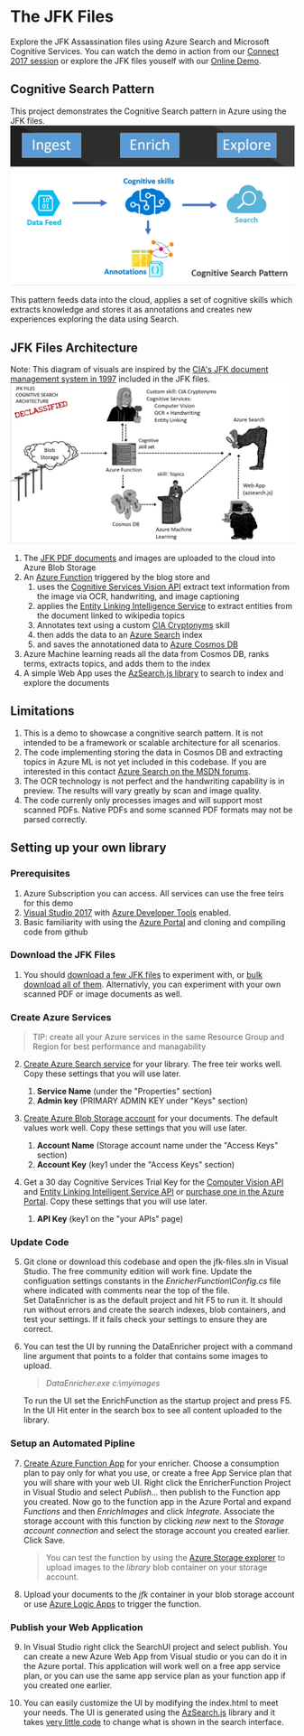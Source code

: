 # The JFK Files
Explore the JFK Assassination files using Azure Search and Microsoft Cognitive Services.
You can watch the demo in action from our [Connect 2017 session](https://channel9.msdn.com/Shows/AI-Show/Using-Cognitive-Search-to-Understand-the-JFK-Documents)
or explore the JFK files youself with our [Online Demo](https://aka.ms/jfkfiles-demo).

## Cognitive Search Pattern
This project demonstrates the Cognitive Search pattern in Azure using the JFK files.
![Cognitive Search Pattern](images/cognitive-search-pattern.jpg)

This pattern feeds data into the cloud, applies a set of cognitive skills
 which extracts knowledge and stores it as annotations
 and creates new experiences exploring the data using Search.

## JFK Files Architecture
Note: This diagram of visuals are inspired by the [CIA's JFK document management system in 1997](https://www.archives.gov/files/research/jfk/releases/docid-32404466.pdf) included in the JFK files.
![Architecture](images/overview.jpg)

1. The [JFK PDF documents](https://www.archives.gov/research/jfk/2017-release) and images are uploaded to the cloud into Azure Blob Storage
2. An [Azure Function](https://azure.microsoft.com/en-us/services/functions/) triggered by the blog store and
    1. uses the [Cognitive Services Vision API](https://azure.microsoft.com/en-us/services/cognitive-services/computer-vision/) extract text information from the image via OCR, handwriting, and image captioning
    2. applies the [Entity Linking Intelligence Service](https://azure.microsoft.com/en-us/services/cognitive-services/entity-linking-intelligence-service/) to extract entities from the document linked to wikipedia topics
    3. Annotates text using a custom [CIA Cryptonyms](https://www.maryferrell.org/php/cryptdb.php) skill
    4. then adds the data to an [Azure Search](https://azure.microsoft.com/en-us/services/search/) index
    5. and saves the annotationed data to [Azure Cosmos DB](https://azure.microsoft.com/en-us/services/cosmos-db/)
6. Azure Machine learning reads all the data from Cosmos DB, ranks terms, extracts topics, and adds them to the index
5. A simple Web App uses the [AzSearch.js library](https://github.com/Yahnoosh/AzSearch.js) to search to index and explore the documents

## Limitations
1. This is a demo to showcase a congnitive search pattern.  It is not intended to be a framework or scalable architecture for all scenarios.
2. The code implementing storing the data in Cosmos DB and extracting topics in Azure ML is not yet included in this codebase.
   If you are interested in this contact [Azure Search on the MSDN forums](https://social.msdn.microsoft.com/Forums/azure/en-US/home?forum=azuresearch).
3. The OCR technology is not perfect and the handwriting capability is in preview.  The results will vary greatly by scan and image quality.
4. The code currenly only processes images and will support most scanned PDFs. Native PDFs and some scanned PDF formats may not be parsed correctly.

## Setting up your own library

### Prerequisites
1. Azure Subscription you can access. All services can use the free teirs for this demo
2. [Visual Studio 2017](https://www.visualstudio.com/downloads/) with [Azure Developer Tools](https://azure.microsoft.com/en-us/tools/) enabled.
3. Basic familiarity with using the [Azure Portal](https://portal.azure.com) and cloning and compiling code from github

### Download the JFK Files
1. You should [download a few JFK files](https://www.archives.gov/research/jfk/2017-release) to experiment with, or [bulk download all of them](https://www.archives.gov/research/jfk/jfkbulkdownload).
   Alternativly, you can experiment with your own scanned PDF or image documents as well.

### Create Azure Services
> TIP: create all your Azure services in the same Resource Group and Region for best performance and managability

2. [Create Azure Search service](https://docs.microsoft.com/en-us/azure/search/search-create-service-portal) for your library.
   The free teir works well. Copy these settings that you will use later.
   1.  __Service Name__ (under the "Properties" section)
   2.  __Admin key__ (PRIMARY ADMIN KEY under "Keys" section)

3. [Create Azure Blob Storage account](https://docs.microsoft.com/en-us/azure/storage/storage-create-storage-account#create-a-storage-account) for your documents.
   The default values work well. Copy these settings that you will use later.
   1.  __Account Name__ (Storage account name under the "Access Keys" section)
   2.  __Account Key__ (key1 under the "Access Keys" section)

4. Get a 30 day Cognitive Services Trial Key for the [Computer Vision API](https://azure.microsoft.com/en-us/try/cognitive-services/?api=computer-vision) and [Entity Linking Intelligent Service API](https://azure.microsoft.com/en-us/try/cognitive-services/?api=entity-linking)  or [purchase one in the Azure Portal](https://docs.microsoft.com/en-us/azure/cognitive-services/cognitive-services-apis-create-account).
   Copy these settings that you will use later.
   1.  __API Key__ (key1 on the "your APIs" page)

### Update Code

5. Git clone or download this codebase and open the jfk-files.sln in Visual Studio.  The free community edition will work fine.
   Update the configuation settings constants in the *EnricherFunction\Config.cs* file where indicated with comments near the top of the file.  
   Set DataEnricher is as the default project and hit F5 to run it.  It should run without errors and create the search indexes, blob containers,
   and test your settings.  If it fails check your settings to ensure they are correct.
   

6. You can test the UI by running the DataEnricher project with a command line argument that points to a folder that contains some images to upload.
   >*DataEnricher.exe c:\myimages*
   
   To run the UI set the EnrichFunction as the startup project and press F5.
   In the UI Hit enter in the search box to see all content uploaded to the library.

### Setup an Automated Pipline

7. [Create Azure Function App](https://docs.microsoft.com/en-us/azure/azure-functions/functions-create-first-azure-function#create-a-function-app) for your enricher.
   Choose a consumption plan to pay only for what you use, or create a free App Service plan that you will share with your web UI.
   Right click the EnricherFunction Project in Visual Studio and select *Publish...* then publish to the Function app you created.
   Now go to the function app in the Azure Portal and expand *Functions* and then *EnrichImages* and click *Integrate*.
   Associate the storage account with this function by clicking *new* next to the *Storage account connection*
   and select the storage account you created earlier.  Click Save.
   > You can test the function by using the [Azure Storage explorer](http://storageexplorer.com/) to upload images to the *library* blob container on your storage account.

8. Upload your documents to the *jfk* container in your blob storage account or use [Azure Logic Apps](https://azure.microsoft.com/en-us/services/logic-apps/) to trigger the function.


### Publish your Web Application

9. In Visual Studio right click the SearchUI project and select publish.  You can create a new Azure Web App from Visual
   studio or you can do it in the Azure portal.  This application will work well on a free app service plan,
   or you can use the same app service plan as your function app if you created one earlier.

10. You can easily customize the UI by modifying the index.html to meet your needs.  The UI is generated using the
    [AzSearch.js](https://github.com/Yahnoosh/AzSearch.js) library and it takes [very little code](https://github.com/Yahnoosh/AzSearch.js#basic-usage)
    to change what is shown in the search interface.